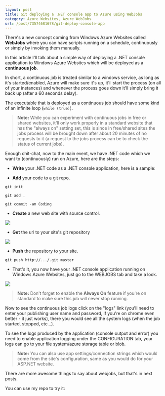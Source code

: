 ```yaml
---
layout: post
title: Git deploying a .NET console app to Azure using WebJobs
category: Azure Websites, Azure WebJobs
url: /post/73574681678/git-deploy-console-app
---
```


There's a new concept coming from Windows Azure Websites called **WebJobs** where you can have scripts running on a schedule, continuously or simply by invoking them manually.

In this article I'll talk about a simple way of deploying a .NET console application to Windows Azure Websites which will be deployed as a **continuous job**.

In short, a continuous job is treated similar to a windows service, as long as it's started/enabled, Azure will make sure it's up, it'll start the process (on all of your instances) and whenever the process goes down it'll simply bring it back up (after a 60 seconds delay).

The executable that is deployed as a continuous job should have some kind of an infinite loop (`while (true)`).

> **Note:** While you can experiment with continuous jobs in free or shared websites, it'll only work properly in a standard website that has the "always on" setting set, this is since in free/shared sites the jobs process will be brought down after about 20 minutes of no requests to it (a request to the jobs process can be to check the status of current jobs).


Enough chit-chat, now to the main event, we have .NET code which we want to (continuously) run on Azure, here are the steps:

* **Write** your .NET code as a .NET console application, here is a sample:

<script src="https://gist.github.com/amitapl/8467381.js"></script>

* **Add** your code to a git repo.

 `git init`

 `git add .`

 `git commit -am Coding`

* **Create** a new web site with source control.

![](/images/2014-01-17-git-deploy-console-app.md1.png)

* **Get** the url to your site's git repository

![](/images/2014-01-17-git-deploy-console-app.md2.png)

* **Push** the repository to your site.


 `git push http://.../.git master`


* That's it, you now have your .NET console application running on Windows Azure Websites, just go to the WEBJOBS tab and take a look.

![](/images/2014-01-17-git-deploy-console-app.md3.png)


> **Note:** Don't forget to enable the **Always On** feature if you're on standard to make sure this job will never stop running.


Now to see the continuous job logs click on the "logs" link (you'll need to enter your publishing user name and password, if you're on chrome even better - it just works), there you would see all the system logs (when the job started, stopped, etc...).

To see the logs produced by the application (console output and error) you need to enable application logging under the CONFIGURATION tab, your logs can go to your file system/azure storage table or blob.


> **Note:** You can also use app settings/connection strings which would come from the site's configuration, same as you would do for your ASP.NET website.


There are more awesome things to say about webjobs, but that's in next posts.

You can use my repo to try it: [](https://github.com/amitapl/ContinuousHelloWorld)
